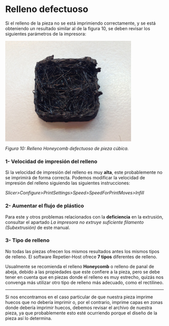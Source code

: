 # Relleno defectuoso

Si el relleno de la pieza no se está imprimiendo correctamente, y se está obteniendo un resultado similar al de la figura 10, se deben revisar los siguientes parámetros de la impresora:

<img src="Infill.jpg" alt="infill" height="320" width="400" align="middle">

*Figura 10: Relleno Honeycomb defectuoso de pieza cúbica.*
### 1- Velocidad de impresión del relleno

Si la velocidad de impresión del relleno es muy **alta**, este probablemente no se imprimirá de forma correcta. Podemos modificar la velocidad de impresión del relleno siguiendo las siguientes instrucciones:

*Slicer>Configure>PrintSettings>Speed>SpeedForPrintMoves>Infill*


### 2- Aumentar el flujo de plástico

Para este y otros problemas relacionados con la **deficiencia** en la extrusión, consultar el apartado *La impresora no extruye suficiente filamento (Subextrusión)* de este manual.


### 3- Tipo de relleno

No todas las piezas ofrecen los mismos resultados antes los mismos tipos de relleno. El software Repetier-Host ofrece **7 tipos** diferentes de relleno. 

Usualmente se recomienda el relleno **Honeycomb** o relleno de panal de abeja, debido a las propiedades que este confiere a la pieza, pero se debe tener en cuenta que en piezas donde el relleno es muy estrecho, quizás nos convenga más utilizar otro tipo de relleno más adecuado, como el rectilineo.



---

Si nos encontramos en el caso particular de que nuestra pieza imprime huecos que no debería imprimir o, por el contrario, imprime capas en zonas donde debería imprimir huecos, debemos revisar el archivo de nuestra pieza, ya que probablemente esto esté ocurriendo porque el diseño de la pieza así lo determina.